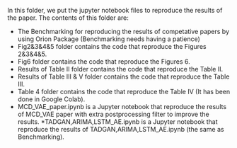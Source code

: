 In this folder,  we put the jupyter notebook files to reproduce the results of the paper. The contents of this folder are:


* The Benchmarking for reproducing the results of competative papers by using Orion Package (Benchmarking needs having a patience)
* Fig2&3&4&5 folder contains the code that reproduce the Figures 2&3&4&5.
* Fig6 folder contains the code that reproduce the Figures 6.
* Results of Table II folder contains the code that reproduce the Table II.
* Results of Table III & V folder contains the code that reproduce the Table III.
* Table 4 folder contains the code that reproduce the Table IV (It has been done in Google Colab).
*  MCD_VAE_paper.ipynb is a Jupyter notebook that reproduce the results of MCD_VAE paper with extra postprocessing filter to improve the results. 
*TADGAN,ARIMA,LSTM_AE.ipynb is a Jupyter notebook that reproduce the results of TADGAN,ARIMA,LSTM_AE.ipynb (the same as Benchmarking).







